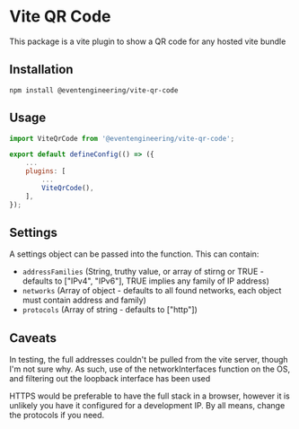 # Vite QR Code

This package is a vite plugin to show a QR code for any hosted vite bundle

## Installation

```
npm install @eventengineering/vite-qr-code
```

## Usage

```js
import ViteQrCode from '@eventengineering/vite-qr-code';

export default defineConfig(() => ({
	...
	plugins: [
		...
		ViteQrCode(),
	],
});
```

## Settings

A settings object can be passed into the function. This can contain:

 - `addressFamilies` (String, truthy value, or array of stirng or TRUE - defaults to ["IPv4", "IPv6"], TRUE implies any family of IP address)
 - `networks` (Array of object - defaults to all found networks, each object must contain address and family)
 - `protocols` (Array of string - defaults to ["http"])

## Caveats

In testing, the full addresses couldn't be pulled from the vite server, though I'm not sure why. As such, use of the networkInterfaces function on the OS, and filtering out the loopback interface has been used

HTTPS would be preferable to have the full stack in a browser, however it is unlikely you have it configured for a development IP. By all means, change the protocols if you need.
